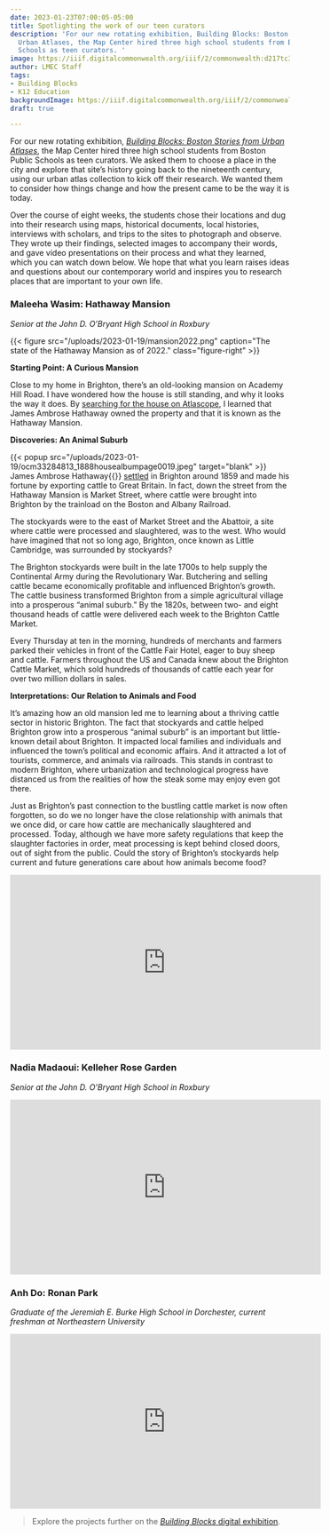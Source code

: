 ```yaml
---
date: 2023-01-23T07:00:05-05:00
title: Spotlighting the work of our teen curators
description: 'For our new rotating exhibition, Building Blocks: Boston Stories from
  Urban Atlases, the Map Center hired three high school students from Boston Public
  Schools as teen curators. '
image: https://iiif.digitalcommonwealth.org/iiif/2/commonwealth:d217tc36d/558,786,7789,4779/full/0/default.jpg
author: LMEC Staff
tags:
- Building Blocks
- K12 Education
backgroundImage: https://iiif.digitalcommonwealth.org/iiif/2/commonwealth:d217tc36d/558,786,7789,4779/full/0/default.jpg
draft: true

---
```

For our new rotating exhibition, [_Building Blocks: Boston Stories from Urban Atlases_](https://www.leventhalmap.org/digital-exhibitions/building-blocks/), the Map Center hired three high school students from Boston Public Schools as teen curators. We asked them to choose a place in the city and explore that site’s history going back to the nineteenth century, using our urban atlas collection to kick off their research. We wanted them to consider how things change and how the present came to be the way it is today.

Over the course of eight weeks, the students chose their locations and dug into their research using maps, historical documents, local histories, interviews with scholars, and trips to the sites to photograph and observe. They wrote up their findings, selected images to accompany their words, and gave video presentations on their process and what they learned, which you can watch down below. We hope that what you learn raises ideas and questions about our contemporary world and inspires you to research places that are important to your own life.

### Maleeha Wasim: Hathaway Mansion

_Senior at the John D. O’Bryant High School in Roxbury_

{{< figure src="/uploads/2023-01-19/mansion2022.png" caption="The state of the Hathaway Mansion as of 2022." class="figure-right" >}}

**Starting Point: A Curious Mansion**

Close to my home in Brighton, there’s an old-looking mansion on Academy Hill Road. I have wondered how the house is still standing, and why it looks the way it does. By [searching for the house on Atlascope](https://atlascope.org/#/view:share$mode:glass$center:-71.15433,42.34701$zoom:19.00$base:maptiler-streets$overlay:ark:/76611/al88zw3ur), I learned that James Ambrose Hathaway owned the property and that it is known as the Hathaway Mansion.

**Discoveries: An Animal Suburb**

{{< popup src="/uploads/2023-01-19/ocm33284813_1888housealbumpage0019.jpeg"  target="blank" >}} James Ambrose Hathaway{{</popup>}}  [settled](https://archives.lib.state.ma.us/handle/2452/204154) in Brighton around 1859 and made his fortune by exporting cattle to Great Britain. In fact, down the street from the Hathaway Mansion is Market Street, where cattle were brought into Brighton by the trainload on the Boston and Albany Railroad.

The stockyards were to the east of Market Street and the Abattoir, a site where cattle were processed and slaughtered, was to the west. Who would have imagined that not so long ago, Brighton, once known as Little Cambridge, was surrounded by stockyards?

The Brighton stockyards were built in the late 1700s to help supply the Continental Army during the Revolutionary War. Butchering and selling cattle became economically profitable and influenced Brighton’s growth. The cattle business transformed Brighton from a simple agricultural village into a prosperous “animal suburb.” By the 1820s, between two- and eight thousand heads of cattle were delivered each week to the Brighton Cattle Market.

Every Thursday at ten in the morning, hundreds of merchants and farmers parked their vehicles in front of the Cattle Fair Hotel, eager to buy sheep and cattle. Farmers throughout the US and Canada knew about the Brighton Cattle Market, which sold hundreds of thousands of cattle each year for over two million dollars in sales.

**Interpretations: Our Relation to Animals and Food**

It’s amazing how an old mansion led me to learning about a thriving cattle sector in historic Brighton. The fact that stockyards and cattle helped Brighton grow into a prosperous “animal suburb” is an important but little-known detail about Brighton. It impacted local families and individuals and influenced the town’s political and economic affairs. And it attracted a lot of tourists, commerce, and animals via railroads. This stands in contrast to modern Brighton, where urbanization and technological progress have distanced us from the realities of how the steak some may enjoy even got there.

Just as Brighton’s past connection to the bustling cattle market is now often forgotten, so do we no longer have the close relationship with animals that we once did, or care how cattle are mechanically slaughtered and processed. Today, although we have more safety regulations that keep the slaughter factories in order, meat processing is kept behind closed doors, out of sight from the public. Could the story of Brighton’s stockyards help current and future generations care about how animals become food?

<iframe width="560" height="315" src="https://www.youtube.com/embed/5boiWt6Znw0" title="YouTube video player" frameborder="0" allow="accelerometer; autoplay; clipboard-write; encrypted-media; gyroscope; picture-in-picture; web-share" allowfullscreen></iframe>

### Nadia Madaoui: Kelleher Rose Garden

_Senior at the John D. O’Bryant High School in Roxbury_

<iframe width="560" height="315" src="https://www.youtube.com/embed/ZMMxC91xXvM" title="YouTube video player" frameborder="0" allow="accelerometer; autoplay; clipboard-write; encrypted-media; gyroscope; picture-in-picture; web-share" allowfullscreen></iframe>

### Anh Do: Ronan Park

_Graduate of the Jeremiah E. Burke High School in Dorchester, current freshman at Northeastern University_

<iframe width="560" height="315" src="https://www.youtube.com/embed/Dh8Uw46of3w" title="YouTube video player" frameborder="0" allow="accelerometer; autoplay; clipboard-write; encrypted-media; gyroscope; picture-in-picture; web-share" allowfullscreen></iframe>

> Explore the projects further on the [_Building Blocks_ digital exhibition](https://www.leventhalmap.org/digital-exhibitions/building-blocks/teen-curators/).